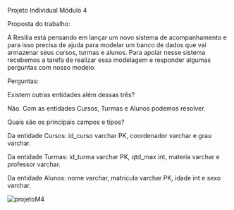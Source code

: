 Projeto Individual Módulo 4

Proposta do trabalho:

A Resilia está pensando em lançar um novo sistema de acompanhamento e para isso precisa de ajuda para modelar um banco de dados que vai armazenar seus cursos, turmas e alunos. Para apoiar nesse sistema recebemos a tarefa de realizar essa modelagem e responder algumas perguntas com nosso modelo:

Perguntas:

Existem outras entidades além dessas três?

Não. Com as entidades Cursos, Turmas e Alunos podemos resolver.

Quais são os principais campos e tipos?

Da entidade Cursos: id_curso varchar PK, coordenador varchar e grau varchar.

Da entidade Turmas: id_turma varchar PK, qtd_max int, materia varchar e professor varchar.

Da entidade Alunos: nome varchar, matricula varchar PK, idade int e sexo varchar.


![projetoM4](https://user-images.githubusercontent.com/112992075/222007581-98591fde-085d-4034-acd9-e6dd3a236b52.png)
